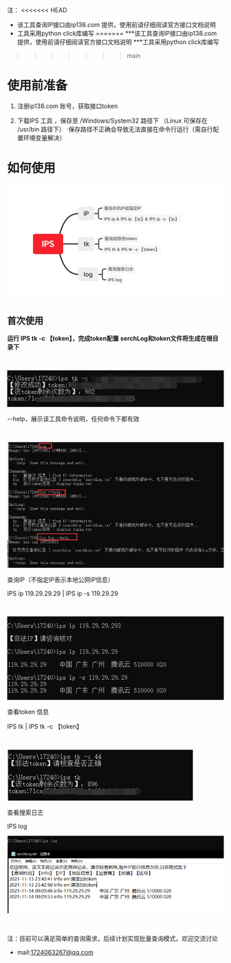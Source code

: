注：
<<<<<<< HEAD
- 该工具查询IP接口由ip138.com 提供，使用前请仔细阅读官方接口文档说明
- 工具采用python click库编写
=======
***该工具查询IP接口由ip138.com 提供，使用前请仔细阅读官方接口文档说明
***工具采用python click库编写
>>>>>>> main

# 使用前准备

1. 注册ip138.com 账号，获取接口token

2. 下载IPS 工具 ，保存至 /Windows/System32 路径下 （Linux 可保存在 /usr/bin 路径下）
·保存路径不正确会导致无法直接在命令行运行（需自行配置环境变量解决）


# 如何使用

![命令总览](https://github.com/toolsman123/IPS/blob/cf1cfab9f445b20ce8a08e2d8547c7c445011bf9/photo/1.png)

## 首次使用

**运行 IPS tk -c 【token】，完成token配置**
**serchLog和token文件将生成在根目录下**

​

![](https://github.com/toolsman123/IPS/blob/main/photo/token.png)

--help，展示该工具命令说明，任何命令下都有效

​

![](https://github.com/toolsman123/IPS/blob/main/photo/help.png)

查询IP（不指定IP表示本地公网IP信息）

IPS ip 119.29.29.29 | IPS ip -s 119.29.29

​

![](https://github.com/toolsman123/IPS/blob/main/photo/IPS%20ip.png)

查看token 信息

IPS tk | IPS tk -c 【token】

​

![](https://github.com/toolsman123/IPS/blob/main/photo/IPS%20tk.png)

查看搜索日志

IPS log 

![](https://github.com/toolsman123/IPS/blob/main/photo/IPS%20log.png)

​

注：目前可以满足简单的查询需求，后续计划实现批量查询模式，欢迎交流讨论
- mail:1724063267@qq.com
